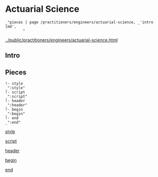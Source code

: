 # Actuarial Science

    _"pieces | page /practitioners/engineers/actuarial-science, _'intro |md',
            "

[../public/practitioners/engineers/actuarial-science.html](# "save:")


## Intro

## Pieces

    !- style
    _":style"
    !- script
    _":script"
    !- header
    _":header"
    !- begin
    _":begin"
    !- end
    _":end"

[style]() 

[script]()

[header]()

[begin]()

[end]()

